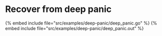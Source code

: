 # Recover from deep panic

{% embed include file="src/examples/deep-panic/deep_panic.go" %}
{% embed include file="src/examples/deep-panic/deep_panic.out" %}


